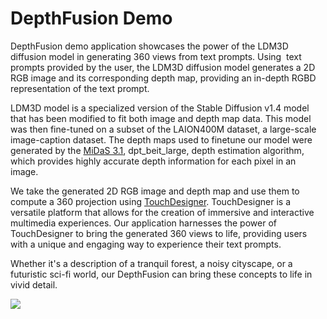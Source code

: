 # DepthFusion Demo

DepthFusion demo application showcases the power of the LDM3D diffusion model in generating 360 views from text prompts. Using  text prompts provided by the user, the LDM3D diffusion model generates a 2D RGB image and its corresponding depth map, providing an in-depth RGBD representation of the text prompt.

LDM3D model is a specialized version of the Stable Diffusion v1.4 model that has been modified to fit both image and depth map data. This model was then fine-tuned on a subset of the LAION400M dataset, a large-scale image-caption dataset. The depth maps used to finetune our model were generated by the [MiDaS 3.1](https://github.com/isl-org/MiDaS), dpt_beit_large, depth estimation algorithm, which provides highly accurate depth information for each pixel in an image.

We take the generated 2D RGB image and depth map and use them to compute a 360 projection using [TouchDesigner](https://derivative.ca). TouchDesigner is a versatile platform that allows for the creation of immersive and interactive multimedia experiences. Our application harnesses the power of TouchDesigner to bring the generated 360 views to life, providing users with a unique and engaging way to experience their text prompts.

Whether it's a description of a tranquil forest, a noisy cityscape, or a futuristic sci-fi world, our DepthFusion can bring these concepts to life in vivid detail.

![](https://github.com/IntelLabs/multimodal_cognitive_ai/blob/main/Demos/DepthFusion/LDM3D_2.gif)
